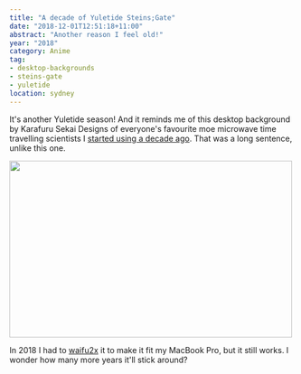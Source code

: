 ```yaml
---
title: "A decade of Yuletide Steins;Gate"
date: "2018-12-01T12:51:18+11:00"
abstract: "Another reason I feel old!"
year: "2018"
category: Anime
tag:
- desktop-backgrounds
- steins-gate
- yuletide
location: sydney
---
```

It's another Yuletide season! And it reminds me of this desktop background by Karafuru Sekai Designs of everyone's favourite moe microwave time travelling scientists I [started using a decade ago]. That was a long sentence, unlike this one.

<p><img src="https://rubenerd.com/files/2018/steins-gate-xmas-2018@1x.jpg" srcset="https://rubenerd.com/files/2018/steins-gate-xmas-2018@1x.jpg 1x, https://rubenerd.com/files/2018/steins-gate-xmas-2018@2x.jpg 2x" alt="" style="width:500px; height:313px;" /></p>

In 2018 I had to [waifu2x] it to make it fit my MacBook Pro, but it still works. I wonder how many more years it'll stick around?

[started using a decade ago]: https://rubenerd.com/yuletide-steins-gate/
[waifu2x]: http://waifu2x.udp.jp/

